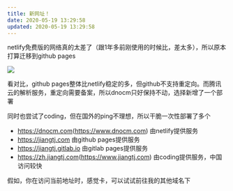 ```yaml
---
title: 新网址！
date: 2020-05-19 13:29:58
updated: 2020-05-19 13:29:58
---
```


netlify免费版的网络真的太差了（跟1年多前刚使用的时候比，差太多），所以原本打算迁移到github pages

![](https://jiangtj-lab.github.io/pic-repo/img-apricot/20200519112323.png)

看对比，github pages整体比netlify稳定的多，但github不支持重定向。而腾讯云的解析服务，重定向需要备案，所以dnocm只好保持不动，选择新增了一个部署

同时也尝试了coding，但在国外的ping不理想，所以干脆一次性部署了多个

- <https://dnocm.com>(<https://www.dnocm.com>) 由netlify提供服务
- https://jiangtj.com 由github pages提供服务
- https://jiangtj.gitlab.io 由gitlab pages提供服务
- <https://zh.jiangtj.com>(<https://www.jiangtj.com>) 由coding提供服务，中国访问较快

假如，你在访问当前地址时，感觉卡，可以试试前往我的其他域名下

